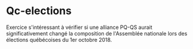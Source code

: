 # Qc-elections

Exercice s'intéressant à vérifier si une alliance PQ-QS aurait significativement changé la composition de l'Assemblée nationale lors des élections québécoises du 1er octobre 2018.
